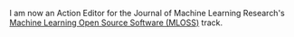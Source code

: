 I am now an Action Editor for the Journal of Machine Learning Research's [Machine Learning Open Source Software (MLOSS)](http://jmlr.csail.mit.edu/mloss/) track.
